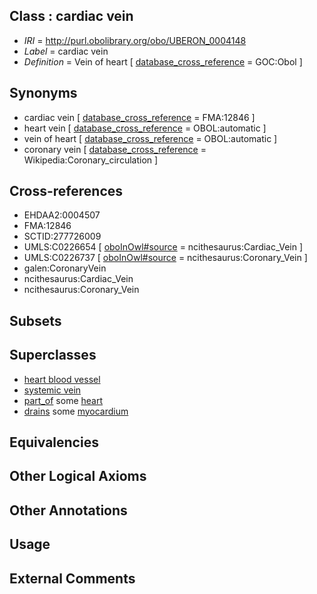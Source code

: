 
## Class : cardiac vein

 * *IRI* = http://purl.obolibrary.org/obo/UBERON_0004148
 * *Label* = cardiac vein
 * *Definition* = Vein of heart [ [database_cross_reference](../../ef/oboInOwl#hasDbXref.md) = GOC:Obol ]

## Synonyms

 * cardiac vein [ [database_cross_reference](../../ef/oboInOwl#hasDbXref.md) = FMA:12846 ]
 * heart vein [ [database_cross_reference](../../ef/oboInOwl#hasDbXref.md) = OBOL:automatic ]
 * vein of heart [ [database_cross_reference](../../ef/oboInOwl#hasDbXref.md) = OBOL:automatic ]
 * coronary vein [ [database_cross_reference](../../ef/oboInOwl#hasDbXref.md) = Wikipedia:Coronary_circulation ]

## Cross-references

 * EHDAA2:0004507
 * FMA:12846
 * SCTID:277726009
 * UMLS:C0226654 [ [oboInOwl#source](../../ce/oboInOwl#source.md) = ncithesaurus:Cardiac_Vein ]
 * UMLS:C0226737 [ [oboInOwl#source](../../ce/oboInOwl#source.md) = ncithesaurus:Coronary_Vein ]
 * galen:CoronaryVein
 * ncithesaurus:Cardiac_Vein
 * ncithesaurus:Coronary_Vein

## Subsets


## Superclasses

 * [heart blood vessel](../../UBERON/98/UBERON_0003498.md)
 * [systemic vein](../../UBERON/40/UBERON_0013140.md)
 * [part_of](../../BFO/50/BFO_0000050.md) some [heart](../../UBERON/48/UBERON_0000948.md)
 * [drains](../../ns/core#drains.md) some [myocardium](../../UBERON/49/UBERON_0002349.md)

## Equivalencies


## Other Logical Axioms


## Other Annotations


## Usage


## External Comments

